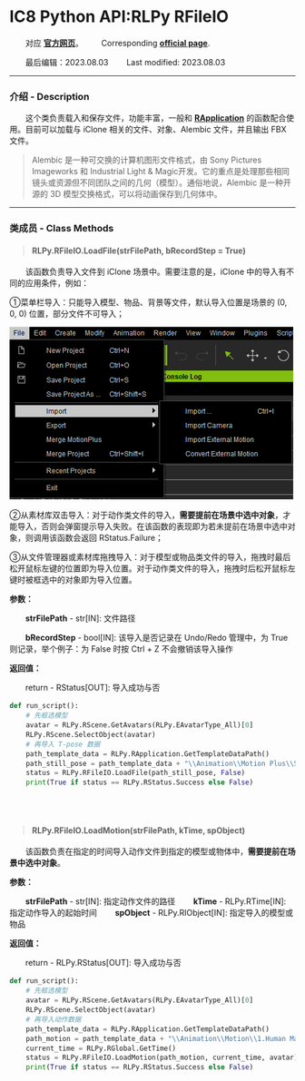 # IC8 Python API:RLPy RFileIO
&emsp;&emsp;对应 [**官方网页**](https://wiki.reallusion.com/IC8_Python_API:RLPy_RFileIO)。
&ensp;&ensp;&ensp;&ensp;Corresponding [**official page**](https://wiki.reallusion.com/IC8_Python_API:RLPy_RFileIO).

&emsp;&emsp;最后编辑：2023.08.03
&ensp;&ensp;&ensp;&ensp;Last modified: 2023.08.03
___
### 介绍 - Description
&emsp;&emsp;这个类负责载入和保存文件，功能丰富，一般和 [**RApplication**](./RApplication.md) 的函数配合使用。目前可以加载与 iClone 相关的文件、对象、Alembic 文件，并且输出 FBX 文件。
> Alembic 是一种可交换的计算机图形文件格式，由 Sony Pictures Imageworks 和 Industrial Light & Magic开发。它的重点是处理那些相同镜头或资源但不同团队之间的几何（模型）。通俗地说，Alembic 是一种开源的 3D 模型交换格式，可以将动画保存到几何体中。
___
### 类成员 - Class Methods
> #### **RLPy.RFileIO.LoadFile(strFilePath, bRecordStep = True)**
&emsp;&emsp;该函数负责导入文件到 iClone 场景中。需要注意的是，iClone 中的导入有不同的应用条件，例如：

①菜单栏导入：只能导入模型、物品、背景等文件，默认导入位置是场景的 (0, 0, 0) 位置，部分文件不可导入；

![import1](../../Images/import1.png)

②从素材库双击导入：对于动作类文件的导入，**需要提前在场景中选中对象**，才能导入，否则会弹窗提示导入失败。在该函数的表现即为若未提前在场景中选中对象，则调用该函数会返回 RStatus.Failure；


③从文件管理器或素材库拖拽导入：对于模型或物品类文件的导入，拖拽时最后松开鼠标左键的位置即为导入位置。对于动作类文件的导入，拖拽时后松开鼠标左键时被框选中的对象即为导入位置。

**参数：**

&emsp;&emsp;**strFilePath** - str[IN]: 文件路径

&emsp;&emsp;**bRecordStep** - bool[IN]: 该导入是否记录在 Undo/Redo 管理中，为 True 则记录，举个例子：为 False 时按 Ctrl + Z 不会撤销该导入操作

**返回值：**

&emsp;&emsp;return - RStatus[OUT]: 导入成功与否

``` python {.line-numbers}
def run_script():
    # 先框选模型
    avatar = RLPy.RScene.GetAvatars(RLPy.EAvatarType_All)[0]
    RLPy.RScene.SelectObject(avatar)
    # 再导入 T-pose 数据
    path_template_data = RLPy.RApplication.GetTemplateDataPath()
    path_still_pose = path_template_data + "\\Animation\\Motion Plus\\Still Pose\\_Default.iMotionPlus"
    status = RLPy.RFileIO.LoadFile(path_still_pose, False)
    print(True if status == RLPy.RStatus.Success else False)
```

</br>
</br>

> #### **RLPy.RFileIO.LoadMotion(strFilePath, kTime, spObject)**
&emsp;&emsp;该函数负责在指定的时间导入动作文件到指定的模型或物体中，**需要提前在场景中选中对象**。

**参数：**

&emsp;&emsp;**strFilePath** - str[IN]: 指定动作文件的路径
&emsp;&emsp;**kTime** - RLPy.RTime[IN]: 指定动作导入的起始时间
&emsp;&emsp;**spObject** - RLPy.RIObject[IN]: 指定导入的模型或物品

**返回值：**

&emsp;&emsp;return - RLPy.RStatus[OUT]: 导入成功与否

``` python {.line-numbers}
def run_script():
    # 先框选模型
    avatar = RLPy.RScene.GetAvatars(RLPy.EAvatarType_All)[0]
    RLPy.RScene.SelectObject(avatar)
    # 再导入动作数据
    path_template_data = RLPy.RApplication.GetTemplateDataPath()
    path_motion = path_template_data + "\\Animation\\Motion\\1.Human Male\\Idle\\Breathe_1.rlMotion"
    current_time = RLPy.RGlobal.GetTime()
    status = RLPy.RFileIO.LoadMotion(path_motion, current_time, avatar)
    print(True if status == RLPy.RStatus.Success else False)
```